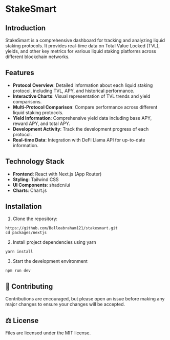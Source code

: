 # StakeSmart 

## Introduction

StakeSmart is a comprehensive dashboard for tracking and analyzing liquid staking protocols. It provides real-time data on Total Value Locked (TVL), yields, and other key metrics for various liquid staking platforms across different blockchain networks.

## Features

- **Protocol Overview**: Detailed information about each liquid staking protocol, including TVL, APY, and historical performance.
- **Interactive Charts**: Visual representation of TVL trends and yield comparisons.
- **Multi-Protocol Comparison**: Compare performance across different liquid staking protocols.
- **Yield Information**: Comprehensive yield data including base APY, reward APY, and total APY.
- **Development Activity**: Track the development progress of each protocol.
- **Real-time Data**: Integration with DeFi Llama API for up-to-date information.

## Technology Stack

- **Frontend**: React with Next.js (App Router)
- **Styling**: Tailwind CSS
- **UI Components**: shadcn/ui
- **Charts**: Chart.js

## Installation

1. Clone the repository:
```
https://github.com/Belloabraham121/stakesmart.git
cd packages/nextjs
```

2. Install project dependencies using yarn

```
yarn install
``` 
3. Start the development environment
   
```
npm run dev
```

## 🤝 Contributing
Contributions are encouraged, but please open an issue before making any major changes to ensure your changes will be accepted.

## ⚖️ License
Files are licensed under the MIT license.

